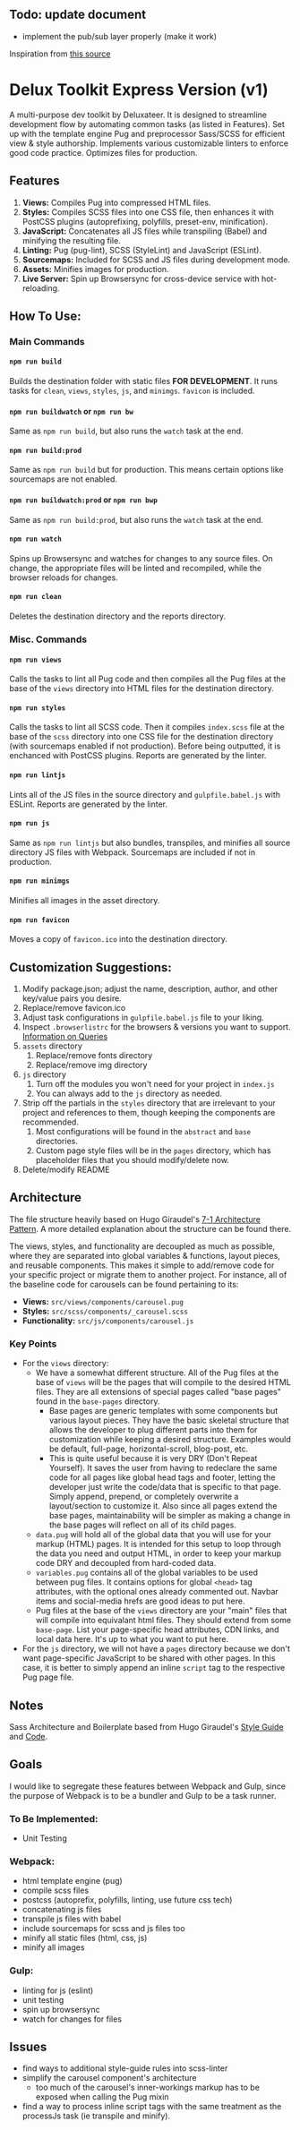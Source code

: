 ## Todo: update document

* implement the pub/sub layer properly (make it work)

Inspiration from [this source](https://softwareontheroad.com/ideal-nodejs-project-structure/?utm_source=devto&utm_medium=post)

# Delux Toolkit Express Version (v1)

A multi-purpose dev toolkit by Deluxateer. It is designed to streamline development flow by automating common tasks (as listed in Features). Set up with the template engine Pug and preprocessor Sass/SCSS for efficient view & style authorship. Implements various customizable linters to enforce good code practice. Optimizes files for production.

## Features

1. __Views:__ Compiles Pug into compressed HTML files.
2. __Styles:__ Compiles SCSS files into one CSS file, then enhances it with PostCSS plugins (autoprefixing, polyfills, preset-env, minification).
3. __JavaScript:__ Concatenates all JS files while transpiling (Babel) and minifying the resulting file.
4. __Linting:__ Pug (pug-lint), SCSS (StyleLint) and JavaScript (ESLint).
4. __Sourcemaps:__ Included for SCSS and JS files during development mode.
5. __Assets:__ Minifies images for production.
6. __Live Server:__ Spin up Browsersync for cross-device service with hot-reloading.

## How To Use:

### Main Commands

#### `npm run build`

Builds the destination folder with static files __FOR DEVELOPMENT__. It runs tasks for `clean`, `views`, `styles`, `js`, and `minimgs`. `favicon` is included.

#### `npm run buildwatch` or `npm run bw`

Same as `npm run build`, but also runs the `watch` task at the end.

#### `npm run build:prod`

Same as `npm run build` but for production. This means certain options like sourcemaps are not enabled.

#### `npm run buildwatch:prod` or `npm run bwp`

Same as `npm run build:prod`, but also runs the `watch` task at the end.

#### `npm run watch`

Spins up Browsersync and watches for changes to any source files. On change, the appropriate files will be linted and recompiled, while the browser reloads for changes.

#### `npm run clean`

Deletes the destination directory and the reports directory.

### Misc. Commands

#### `npm run views`

Calls the tasks to lint all Pug code and then compiles all the Pug files at the base of the `views` directory into HTML files for the destination directory.

#### `npm run styles`

Calls the tasks to lint all SCSS code. Then it compiles `index.scss` file at the base of the `scss` directory into one CSS file for the destination directory (with sourcemaps enabled if not production). Before being outputted, it is enchanced with PostCSS plugins. Reports are generated by the linter.

#### `npm run lintjs`

Lints all of the JS files in the source directory and `gulpfile.babel.js` with ESLint. Reports are generated by the linter.

#### `npm run js`

Same as `npm run lintjs` but also bundles, transpiles, and minifies all source directory JS files with Webpack. Sourcemaps are included if not in production.

#### `npm run minimgs`

Minifies all images in the asset directory.

#### `npm run favicon`

Moves a copy of `favicon.ico` into the destination directory.

## Customization Suggestions:

1. Modify package.json; adjust the name, description, author, and other key/value pairs you desire.
2. Replace/remove favicon.ico
3. Adjust task configurations in `gulpfile.babel.js` file to your liking.
4. Inspect `.browserlistrc` for the browsers & versions you want to support. [Information on Queries](https://github.com/browserslist/browserslist#queries)
5. `assets` directory
    1. Replace/remove fonts directory
    2. Replace/remove img directory
6. `js` directory
    1. Turn off the modules you won't need for your project in `index.js`
    2. You can always add to the `js` directory as needed.
7. Strip off the partials in the `styles` directory that are irrelevant to your project and references to them, though keeping the components are recommended.
    1. Most configurations will be found in the `abstract` and `base` directories.
    2. Custom page style files will be in the `pages` directory, which has placeholder files that you should modify/delete now.
8. Delete/modify README

## Architecture

The file structure heavily based on Hugo Giraudel's [7-1 Architecture Pattern](https://sass-guidelin.es/#the-7-1-pattern). A more detailed explanation about the structure can be found there.

The views, styles, and functionality are decoupled as much as possible, where they are separated into global variables & functions, layout pieces, and reusable components. This makes it simple to add/remove code for your specific project or migrate them to another project. For instance, all of the baseline code for carousels can be found pertaining to its:
* __Views:__ `src/views/components/carousel.pug`
* __Styles:__ `src/scss/components/_carousel.scss`
* __Functionality:__ `src/js/components/carousel.js`

### Key Points

* For the `views` directory:
  * We have a somewhat different structure. All of the Pug files at the base of `views` will be the pages that will compile to the desired HTML files. They are all extensions of special pages called "base pages" found in the `base-pages` directory.
    * Base pages are generic templates with some components but various layout pieces. They have the basic skeletal structure that allows the developer to plug different parts into them for customization while keeping a desired structure. Examples would be default, full-page, horizontal-scroll, blog-post, etc.
    * This is quite useful because it is very DRY (Don't Repeat Yourself). It saves the user from having to redeclare the same code for all pages like global head tags and footer, letting the developer just write the code/data that is specific to that page. Simply append, prepend, or completely overwrite a layout/section to customize it. Also since all pages extend the base pages, maintainability will be simpler as making a change in the base pages will reflect on all of its child pages.
  * `data.pug` will hold all of the global data that you will use for your markup (HTML) pages. It is intended for this setup to loop through the data you need and output HTML, in order to keep your markup code DRY and decoupled from hard-coded data.
  * `variables.pug` contains all of the global variables to be used between pug files. It contains options for global `<head>` tag attributes, with the optional ones already commented out. Navbar items and social-media hrefs are good ideas to put here.
  * Pug files at the base of the `views` directory are your "main" files that will compile into equivalant html files. They should extend from some `base-page`. List your page-specific head attributes, CDN links, and local data here. It's up to what you want to put here.
* For the `js` directory, we will not have a `pages` directory because we don't want page-specific JavaScript to be shared with other pages. In this case, it is better to simply append an inline `script` tag to the respective Pug page file.

## Notes

Sass Architecture and Boilerplate based from Hugo Giraudel's [Style Guide](https://sass-guidelin.es/) and [Code](https://github.com/HugoGiraudel/sass-boilerplate).

## Goals

I would like to segregate these features between Webpack and Gulp, since the purpose of Webpack is to be a bundler and Gulp to be a task runner.

### To Be Implemented:
* Unit Testing

### Webpack:
* html template engine (pug)
* compile scss files
* postcss (autoprefix, polyfills, linting, use future css tech)
* concatenating js files
* transpile js files with babel
* include sourcemaps for scss and js files too
* minify all static files (html, css, js)
* minify all images

### Gulp:
* linting for js (eslint)
* unit testing
* spin up browsersync
* watch for changes for files

## Issues
* find ways to additional style-guide rules into scss-linter
* simplify the carousel component's architecture
  * too much of the carousel's inner-workings markup has to be exposed when calling the Pug mixin
* find a way to process inline script tags with the same treatment as the processJs task (ie transpile and minify).
